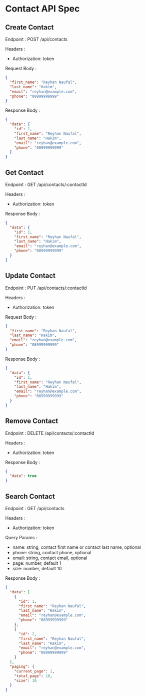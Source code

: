 # Contact API Spec

## Create Contact

Endpoint : POST /api/contacts

Headers :

- Authorization: token

Request Body :

```json
{
  "first_name": "Reyhan Naufal",
  "last_name": "Hakim",
  "email": "reyhan@example.com",
  "phone": "08999999999"
}
```

Response Body :

```json
{
  "data": {
    "id": 1,
    "first_name": "Reyhan Naufal",
    "last_name": "Hakim",
    "email": "reyhan@example.com",
    "phone": "08999999999"
  }
}
```

## Get Contact

Endpoint : GET /api/contacts/:contactId

Headers :

- Authorization: token

Response Body :

```json
{
  "data": {
    "id": 1,
    "first_name": "Reyhan Naufal",
    "last_name": "Hakim",
    "email": "reyhan@example.com",
    "phone": "08999999999"
  }
}
```

## Update Contact

Endpoint : PUT /api/contacts/:contactId

Headers :

- Authorization: token

Request Body :

```json
{
  "first_name": "Reyhan Naufal",
  "last_name": "Hakim",
  "email": "reyhan@example.com",
  "phone": "08999999999"
}
```

Response Body :

```json
{
  "data": {
    "id": 1,
    "first_name": "Reyhan Naufal",
    "last_name": "Hakim",
    "email": "reyhan@example.com",
    "phone": "08999999999"
  }
}
```

## Remove Contact

Endpoint : DELETE /api/contacts/:contactId

Headers :

- Authorization: token

Response Body :

```json
{
  "data": true
}
```

## Search Contact

Endpoint : GET /api/contacts

Headers :

- Authorization: token

Query Params :

- name: string, contact first name or contact last name, optional
- phone: string, contact phone, optional
- email: string, contact email, optional
- page: number, default 1
- size: number, default 10

Response Body :

```json
{
  "data": [
    {
      "id": 1,
      "first_name": "Reyhan Naufal",
      "last_name": "Hakim",
      "email": "reyhan@example.com",
      "phone": "08999999999"
    },
    {
      "id": 2,
      "first_name": "Reyhan Naufal",
      "last_name": "Hakim",
      "email": "reyhan@example.com",
      "phone": "08999999999"
    }
  ],
  "paging": {
    "current_page": 1,
    "total_page": 10,
    "size": 10
  }
}
```
